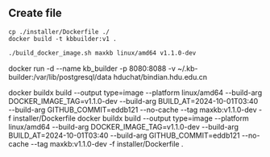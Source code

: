 ## Create file
```
cp ./installer/Dockerfile ./
docker build -t kbbuilder:v1 .
```
```sh
./build_docker_image.sh maxkb linux/amd64 v1.1.0-dev
```

docker run -d --name kb_builder -p 8080:8088 -v ~/.kb-builder:/var/lib/postgresql/data hduchat/bindian.hdu.edu.cn

docker buildx build --output type=image --platform linux/amd64 --build-arg DOCKER_IMAGE_TAG=v1.1.0-dev --build-arg BUILD_AT=2024-10-01T03:40 --build-arg GITHUB_COMMIT=eddb121 --no-cache --tag maxkb:v1.1.0-dev -f installer/Dockerfile
docker buildx build --output type=image --platform linux/amd64 --build-arg DOCKER_IMAGE_TAG=v1.1.0-dev --build-arg BUILD_AT=2024-10-01T03:40 --build-arg GITHUB_COMMIT=eddb121 --no-cache --tag maxkb:v1.1.0-dev -f installer/Dockerfile .
